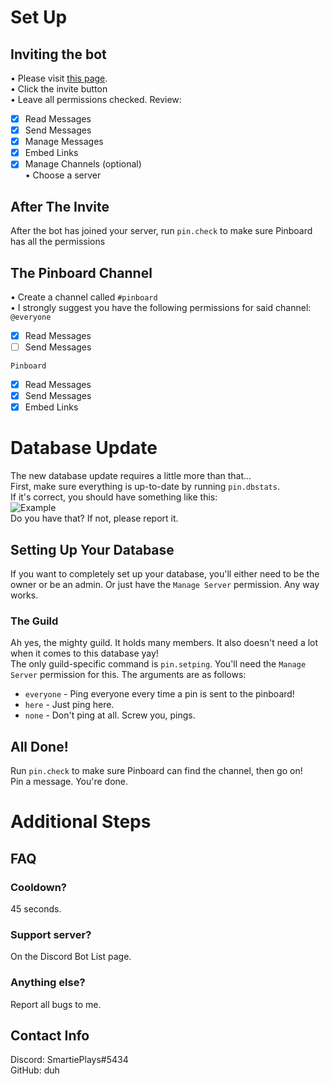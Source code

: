 # Set Up  
## Inviting the bot  
• Please visit [this page](https://discordbots.org/bots/Pinboard).  
• Click the invite button  
• Leave all permissions checked.   Review:  
- [x] Read Messages  
- [x] Send Messages  
- [x] Manage Messages  
- [x] Embed Links  
- [x] Manage Channels (optional)  
• Choose a server  
  
## After The Invite  
After the bot has joined your server, run `pin.check` to make sure Pinboard has all the permissions  
  
## The Pinboard Channel  
• Create a channel called `#pinboard`  
• I strongly suggest you have the following permissions for said channel:  
`@everyone`  
- [x] Read Messages  
- [ ] Send Messages  
  
`Pinboard`  
- [x] Read Messages  
- [x] Send Messages  
- [x] Embed Links  
  
# Database Update  
The new database update requires a little more than that...  
First, make sure everything is up-to-date by running `pin.dbstats`.  
If it's correct, you should have something like this:  
![Example](https://i.gyazo.com/eb408329f13326df9a3e40e2a1a4580b.png)  
Do you have that? If not, please report it.  
## Setting Up Your Database  
If you want to completely set up your database, you'll either need to be the owner or be an admin. Or just have the `Manage Server` permission. Any way works.  
### The Guild  
Ah yes, the mighty guild. It holds many members. It also doesn't need a lot when it comes to this database yay!  
The only guild-specific command is `pin.setping`. You'll need the `Manage Server` permission for this. The arguments are as follows:  
  
  * `everyone` - Ping everyone every time a pin is sent to the pinboard!  
  * `here` - Just ping here.  
  * `none` - Don't ping at all. Screw you, pings.  
  
## All Done!  
Run `pin.check` to make sure Pinboard can find the channel, then go on!  
Pin a message. You're done.  
  
# Additional Steps  
## FAQ  
### Cooldown?  
45 seconds.  
### Support server?  
On the Discord Bot List page.  
### Anything else?  
Report all bugs to me.  
  
## Contact Info  
Discord: SmartiePlays#5434  
GitHub: duh  
